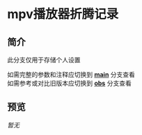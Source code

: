 # mpv播放器折腾记录

## 简介

此分支仅用于存储个人设置

如需完整的参数和注释应切换到 [**main**](https://github.com/hooke007/MPV_lazy/tree/main) 分支查看  
如需参考或对比旧版本应切换到 [**obs**](https://github.com/hooke007/MPV_lazy/tree/obs) 分支查看

## 预览

_暂无_
